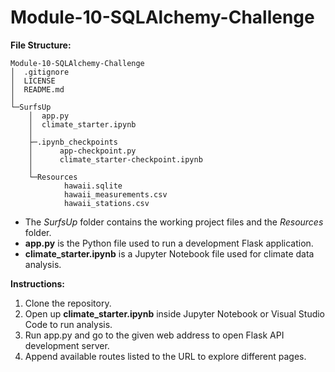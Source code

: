 # Module-10-SQLAlchemy-Challenge

**File Structure:**
```
Module-10-SQLAlchemy-Challenge
│  .gitignore
│  LICENSE
│  README.md
│
└─SurfsUp
    │  app.py
    │  climate_starter.ipynb
    │
    ├─.ipynb_checkpoints
    │      app-checkpoint.py
    │      climate_starter-checkpoint.ipynb
    │
    └─Resources
            hawaii.sqlite
            hawaii_measurements.csv
            hawaii_stations.csv
```

+ The *SurfsUp* folder contains the working project files and the *Resources* folder.
+ **app.py** is the Python file used to run a development Flask application.
+ **climate_starter.ipynb** is a Jupyter Notebook file used for climate data analysis.

**Instructions:**
1. Clone the repository.
2. Open up **climate_starter.ipynb** inside Jupyter Notebook or Visual Studio Code to run analysis.
3. Run app.py and go to the given web address to open Flask API development server.
4. Append available routes listed to the URL to explore different pages.
